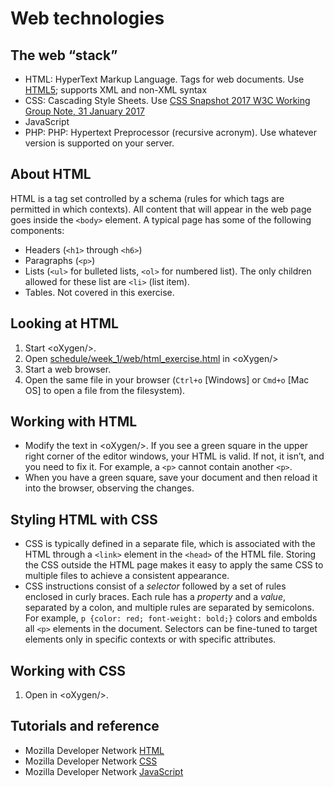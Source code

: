 # Web technologies

## The web “stack”

* HTML: HyperText Markup Language. Tags for web documents. Use [HTML5](https://www.w3.org/TR/html5/); supports XML and non-XML syntax
* CSS: Cascading Style Sheets. Use [CSS Snapshot 2017
W3C Working Group Note, 31 January 2017](https://www.w3.org/TR/CSS/)
* JavaScript
* PHP: PHP: Hypertext Preprocessor (recursive acronym). Use whatever version is supported on your server.

## About HTML
HTML is a tag set controlled by a schema (rules for which tags are permitted in which contexts). All content that will appear in the web page goes inside the `<body>` element. A typical page has some of the following components:

* Headers (`<h1>` through `<h6>`)
* Paragraphs (`<p>`)
* Lists (`<ul>` for bulleted lists, `<ol>` for numbered list). The only children allowed for these list are `<li>` (list item).
* Tables. Not covered in this exercise.

## Looking at HTML

1. Start \<oXygen/\>.
2. Open [schedule/week_1/web/html_exercise.html](web/html_exercise.html) in \<oXygen/\>
3. Start a web browser.
4. Open the same file in your browser (`Ctrl+o` [Windows] or `Cmd+o` [Mac OS] to open a file from the filesystem).

## Working with HTML

* Modify the text in \<oXygen/\>. If you see a green square in the upper right corner of the editor windows, your HTML is valid. If not, it isn’t, and you need to fix it. For example, a `<p>` cannot contain another `<p>`.
* When you have a green square, save your document and then reload it into the browser, observing the changes. 

## Styling HTML with CSS

* CSS is typically defined in a separate file, which is associated with the HTML through a `<link>` element in the `<head>` of the HTML file. Storing the CSS outside the HTML page makes it easy to apply the same CSS to multiple files to achieve a consistent appearance.
* CSS instructions consist of a *selector* followed by a set of rules enclosed in curly braces. Each rule has a *property* and a *value*, separated by a colon, and multiple rules are separated by semicolons. For example, `p {color: red; font-weight: bold;}` colors and embolds all `<p>` elements in the document. Selectors can be fine-tuned to target elements only in specific contexts or with specific attributes.

## Working with CSS

1. Open []() in \<oXygen/\>.

## Tutorials and reference

* Mozilla Developer Network [HTML](https://developer.mozilla.org/en-US/docs/Web/HTML)
* Mozilla Developer Network [CSS](https://developer.mozilla.org/en-US/docs/Web/CSS)
* Mozilla Developer Network [JavaScript](https://developer.mozilla.org/en-US/docs/Web/JavaScript)